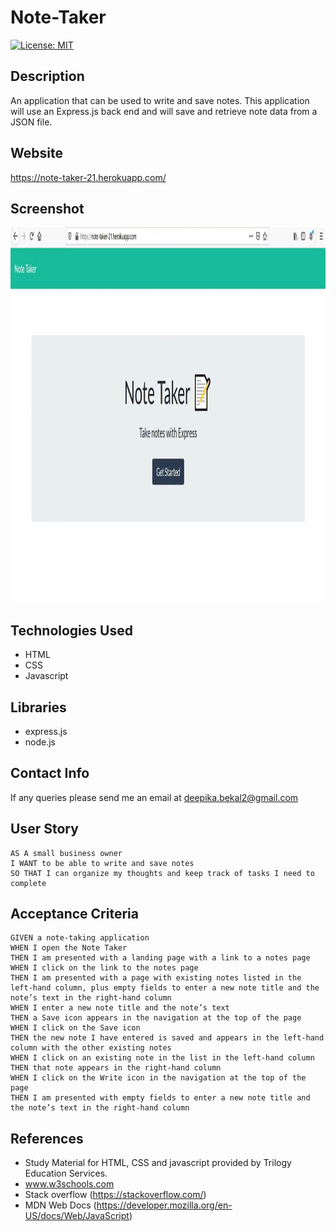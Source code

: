# Note-Taker

[![License: MIT](https://img.shields.io/badge/License-MIT-yellow.svg)](https://opensource.org/licenses/MIT)

## Description
An application that can be used to write and save notes. This application will use an Express.js back end and will save and retrieve note data from a JSON file.

## Website
https://note-taker-21.herokuapp.com/

## Screenshot
<img src="public/assets/images/note-taker.gif" width=600 height = 600>

## Technologies Used
* HTML
* CSS
* Javascript

## Libraries
* express.js
* node.js

## Contact Info
If any queries please send me an email at deepika.bekal2@gmail.com

## User Story
```
AS A small business owner
I WANT to be able to write and save notes
SO THAT I can organize my thoughts and keep track of tasks I need to complete
```

## Acceptance Criteria
```
GIVEN a note-taking application
WHEN I open the Note Taker
THEN I am presented with a landing page with a link to a notes page
WHEN I click on the link to the notes page
THEN I am presented with a page with existing notes listed in the left-hand column, plus empty fields to enter a new note title and the note’s text in the right-hand column
WHEN I enter a new note title and the note’s text
THEN a Save icon appears in the navigation at the top of the page
WHEN I click on the Save icon
THEN the new note I have entered is saved and appears in the left-hand column with the other existing notes
WHEN I click on an existing note in the list in the left-hand column
THEN that note appears in the right-hand column
WHEN I click on the Write icon in the navigation at the top of the page
THEN I am presented with empty fields to enter a new note title and the note’s text in the right-hand column
```

## References
* Study Material for HTML, CSS and javascript provided by Trilogy Education Services.
* www.w3schools.com
* Stack overflow (https://stackoverflow.com/)
* MDN Web Docs (https://developer.mozilla.org/en-US/docs/Web/JavaScript)
   
